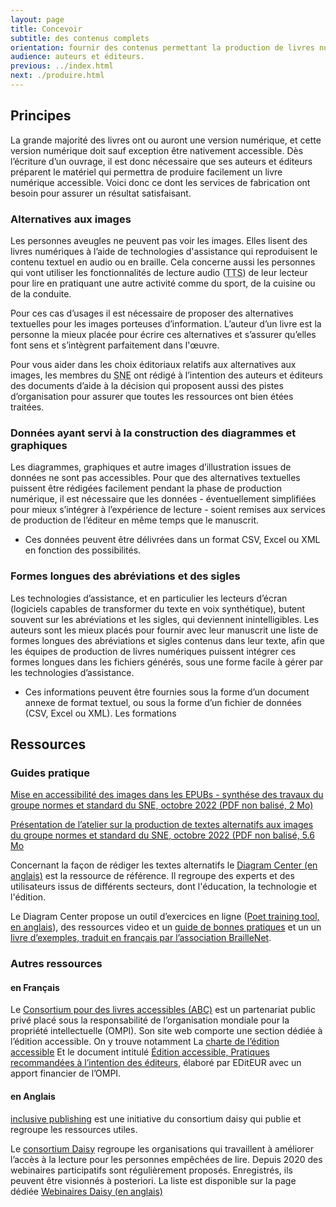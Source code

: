 ```yaml
---
layout: page
title: Concevoir
subtitle: des contenus complets
orientation: fournir des contenus permettant la production de livres numériques accessibles.
audience: auteurs et éditeurs.
previous: ../index.html
next: ./produire.html
---
```


<div markdown="1">

<h2>Principes</h2>

La grande majorité des livres ont ou auront une version numérique, et cette version numérique doit sauf exception être nativement accessible. Dès l’écriture d’un ouvrage, il est donc nécessaire que ses auteurs et éditeurs préparent le matériel qui permettra de produire facilement un livre numérique accessible.
Voici donc ce dont les services de fabrication ont besoin pour assurer un résultat satisfaisant.

### Alternatives aux images

Les personnes aveugles ne peuvent pas voir les images. Elles lisent des livres numériques à l’aide de technologies d'assistance qui reproduisent le contenu textuel en audio ou en braille. Cela concerne aussi les personnes qui vont utiliser les fonctionnalités de lecture audio (<abbr title="text to speech">TTS</abbr>) de leur lecteur pour lire en pratiquant une autre activité comme du sport, de la cuisine ou de la conduite.

Pour ces cas d’usages il est nécessaire de proposer des alternatives textuelles pour les images porteuses d’information. L’auteur d’un livre est la personne la mieux placée pour écrire ces alternatives et s’assurer qu’elles font sens et s’intègrent parfaitement dans l'œuvre.

Pour vous aider dans les choix éditoriaux relatifs aux alternatives aux images, les membres du <abbr title="Syndicat national de l'édition">SNE</abbr> ont rédigé à l’intention des auteurs et éditeurs des documents d’aide à la décision qui proposent aussi des pistes d’organisation pour assurer que toutes les ressources ont bien étées traitées.

### Données ayant servi à la construction des diagrammes et graphiques

Les diagrammes, graphiques et autre images d’illustration issues de données ne sont pas accessibles. Pour que des alternatives textuelles puissent être rédigées facilement pendant la phase de production numérique, il est nécessaire que les données - éventuellement simplifiées pour mieux s’intégrer à l’expérience de lecture - soient remises aux services de production de l’éditeur en même temps que le manuscrit.

-   Ces données peuvent être délivrées dans un format CSV, Excel ou XML en fonction des possibilités.

### Formes longues des abréviations et des sigles

Les technologies d’assistance, et en particulier les lecteurs d’écran (logiciels capables de transformer du texte en voix synthétique), butent souvent sur les abréviations et les sigles, qui deviennent inintelligibles. Les auteurs sont les mieux placés pour fournir avec leur manuscrit une liste de formes longues des abréviations et sigles contenus dans leur texte, afin que les équipes de production de livres numériques puissent intégrer ces formes longues dans les fichiers générés, sous une forme facile à gérer par les technologies d’assistance.

-   Ces informations peuvent être fournies sous la forme d’un document annexe de format textuel, ou sous la forme d’un fichier de données (CSV, Excel ou XML). Les formations

</div>

<aside markdown="1">

## Ressources

### Guides pratique

<a href="https://www.sne.fr/app/uploads/2022/10/SNE-Normes-et-stanrdards-Textes-alternatifs-image-Document-de-synthese-.._vdef2.pdf" class ="link color_orange">Mise en accessibilité des images dans les EPUBs - synthése des travaux du groupe normes et standard du SNE, octobre 2022 (PDF non balisé, 2 Mo)</a>

<a href="https://www.sne.fr/app/uploads/2022/10/SNE_Atelier_Normes-et-Standards_Accessibilite_Textes-alternatifs_2022.pptx.pdf" class ="link color_orange">Présentation de l’atelier sur la production de textes alternatifs aux images du groupe normes et standard du SNE, octobre 2022 (PDF non balisé, 5.6 Mo</a>

Concernant la façon de rédiger les textes alternatifs le [Diagram Center (en anglais)](http://diagramcenter.org/) est la ressource de référence. Il regroupe des experts et des utilisateurs issus de différents secteurs, dont l'éducation, la technologie et l'édition.

Le Diagram Center propose un outil d’exercices en ligne ([Poet training tool, en anglais](https://poet.diagramcenter.org/)), des ressources video et un [guide de bonnes pratiques](http://diagramcenter.org/table-of-contents-2.html) et un un [livre d’exemples, traduit en français par l’association BrailleNet](https://github.com/benetech/AccessibleImageSampleBook/blob/master/AccessibleImageSampleBookFrench/DIAGRAM_Image-Description-Guidelines_FR.epub?raw=true).

### Autres ressources

#### en Français

Le [Consortium pour des livres accessibles (ABC)](https://www.accessiblebooksconsortium.org/publishing/fr/) est un partenariat public privé placé sous la responsabilité de l’organisation mondiale pour la propriété intellectuelle (OMPI). Son site web comporte une section dédiée à l’édition accessible. On y trouve notamment La [charte de l’édition accessible](https://www.accessiblebooksconsortium.org/docs/fr/charter.docx)
Et le document intitulé [Édition accessible, Pratiques recommandées à l’intention des éditeurs](https://www.accessiblebooksconsortium.org/export/abc/fr/best_practice_guidelines.doc), élaboré par EDitEUR avec un apport financier de l’OMPI.

#### en Anglais

[inclusive publishing](https://inclusivepublishing.org/) est une initiative du consortium daisy qui publie et regroupe les ressources utiles.

Le [consortium Daisy](https://daisy.org) regroupe les organisations qui travaillent à améliorer l’accès à la lecture pour les personnes empêchées de lire. Depuis 2020 des webinaires participatifs sont régulièrement proposés. Enregistrés, ils peuvent être visionnés à posteriori. La liste est disponible sur la page dédiée [Webinaires Daisy (en anglais)](https://daisy.org/webinar-series/)
